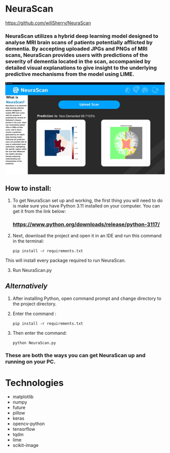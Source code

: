 # NeuraScan
https://github.com/willSherry/NeuraScan

### NeuraScan utilizes a hybrid deep learning model designed to analyse MRI brain scans of patients potentially afflicted by dementia. By accepting uploaded JPGs and PNGs of MRI scans, NeuraScan provides users with predictions of the severity of dementia located in the scan, accompanied by detailed visual explanations to give insight to the underlying predictive mechanisms from the model using LIME.

![Screenshot of NeuraScan being used on an MRI scan of a brain.](neurascan_photo.JPG)

## How to install:
1.  To get NeuraScan set up and working, the first thing you will need to do is make sure you have 
    Python 3.11 installed on your computer. You can get it from the link below:
    ### https://www.python.org/downloads/release/python-3117/
2.  Next, download the project and open it in an IDE and run this command in the terminal:
          
        pip install -r requirements.txt
    
This will install every package required to run NeuraScan. <br />

3.  Run NeuraScan.py

## _Alternatively_
1.  After installing Python, open command prompt and change directory to the project directory.
2.  Enter the command :
    
        pip install -r requirements.txt
3.  Then enter the command:
        
        python NeuraScan.py

### These are both the ways you can get NeuraScan up and running on your PC.

# Technologies
* matplotlib
* numpy
* future
* pillow
* keras
* opencv-python
* tensorflow
* tqdm
* lime
* scikit-image